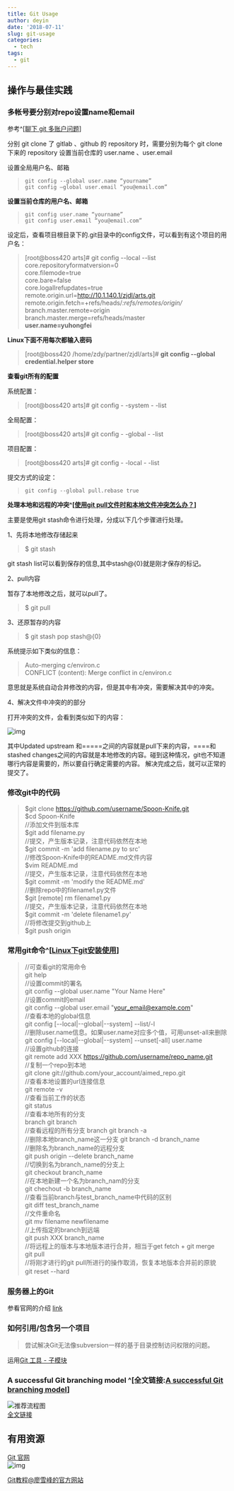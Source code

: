 ```yaml
---
title: Git Usage
author: deyin
date: '2018-07-11'
slug: git-usage
categories:
  - tech
tags:
  - git
---
```


## 操作与最佳实践 ##

### 多帐号要分别对repo设置name和email ###

参考^[[聊下 git 多账户问题](http://www.cnblogs.com/wangiqngpei557/p/7856535.html)]

分别 git clone 了 gitlab 、github 的 repository 时，需要分别为每个 git clone 下来的 repository 设置当前仓库的 user.name 、user.email 

设置全局用户名、邮箱

  >  ` git config --global user.name “yourname” `  
  ` git config –global user.email “you@email.com” `

**设置当前仓库的用户名、邮箱**

  >  ` git config user.name “yourname” `  
  ` git config user.email “you@email.com” `
  
  设定后，查看项目根目录下的.git目录中的config文件，可以看到有这个项目的用户名：
  
  >[root@boss420 arts]# git config --local  --list  
core.repositoryformatversion=0  
core.filemode=true  
core.bare=false  
core.logallrefupdates=true  
remote.origin.url=http://10.1.140.1/zjdl/arts.git  
remote.origin.fetch=+refs/heads/*:refs/remotes/origin/*  
branch.master.remote=origin  
branch.master.merge=refs/heads/master  
**user.name=yuhongfei**

**Linux下面不用每次都输入密码**


>[root@boss420 /home/zdy/partner/zjdl/arts]# **git config --global credential.helper store**  





**查看git所有的配置**

  系统配置：
  
  > [root@boss420 arts]# git config - -system - -list
  
  全局配置：
  
  > [root@boss420 arts]# git config - -global  - -list

  项目配置：
  
  > [root@boss420 arts]# git config - -local  - -list



提交方式的设定：

  >  `git config --global pull.rebase true`  
  
  
**处理本地和远程的冲突^[[使用git pull文件时和本地文件冲突怎么办？](http://www.01happy.com/git-resolve-conflicts/)]**  
  
  
  主要是使用git stash命令进行处理，分成以下几个步骤进行处理。

1、先将本地修改存储起来

>$ git stash

git stash list可以看到保存的信息,其中stash@{0}就是刚才保存的标记。
  
  
2、pull内容

暂存了本地修改之后，就可以pull了。

>$ git pull

3、还原暂存的内容

>$ git stash pop stash@{0}

系统提示如下类似的信息：

>Auto-merging c/environ.c  
CONFLICT (content): Merge conflict in c/environ.c

意思就是系统自动合并修改的内容，但是其中有冲突，需要解决其中的冲突。

4、解决文件中冲突的的部分

打开冲突的文件，会看到类似如下的内容：

![img](https://raw.githubusercontent.com/dean33/exblog/master/static/2018-07-11-git-usage.files/2018-08-10-resolve-git-confilt.png)

其中Updated upstream 和=====之间的内容就是pull下来的内容，====和stashed changes之间的内容就是本地修改的内容。碰到这种情况，git也不知道哪行内容是需要的，所以要自行确定需要的内容。
解决完成之后，就可以正常的提交了。
  
### 修改git中的代码 ###

>$git clone https://github.com/username/Spoon-Knife.git  
$cd Spoon-Knife  
//添加文件到版本库  
$git add filename.py  
//提交，产生版本记录，注意代码依然在本地  
$git commit -m 'add filename.py to src'  
//修改Spoon-Knife中的README.md文件内容  
$vim README.md  
//提交，产生版本记录，注意代码依然在本地  
$git commit -m 'modify the README.md'  
//删除repo中的filename1.py文件  
$git [remote] rm filename1.py  
//提交，产生版本记录，注意代码依然在本地  
$git commit -m 'delete filename1.py'  
//将修改提交到github上  
$git push origin  

### 常用git命令^[[Linux下git安装使用](https://www.cnblogs.com/sunada2005/archive/2013/06/06/3121098.html)] ###

>//可查看git的常用命令  
git help  
//设置commit的署名  
git config --global user.name "Your Name Here"  
//设置commit的email  
git config --global user.email "your_email@example.com"  
//查看本地的global信息  
git config [--local|--global|--system] --list/-l  
//删除user.name信息。如果user.name对应多个值，可用unset-all来删除  
git config [--local|--global|--system] --unset[-all] user.name  
//设置github的连接  
git remote add XXX https://github.com/username/repo_name.git  
//复制一个repo到本地   
git clone git://github.com/your_account/aimed_repo.git  
//查看本地设置的url连接信息  
git remote -v  
//查看当前工作的状态  
git status  
//查看本地所有的分支  
branch git branch  
//查看远程的所有分支
branch git branch -a  
//删除本地branch_name这一分支 
git branch -d branch_name  
//删除名为branch_name的远程分支   
git push origin --delete branch_name  
//切换到名为branch_name的分支上   
git checkout branch_name  
//在本地新建一个名为branch_nam的分支   
git chechout -b branch_name  
//查看当前branch与test_branch_name中代码的区别   
git diff test_branch_name  
//文件重命名   
git mv filename newfilename  
//上传指定的branch到远端   
git push XXX branch_name  
//将远程上的版本与本地版本进行合并，相当于get fetch + git merge   
git pull  
//将刚才进行的git pull所进行的操作取消，恢复本地版本合并前的原貌  
git reset --hard　　　　　　　　　　　　　　　　　　　　　　　　　
  
  

### 服务器上的Git ###

参看官网的介绍 [link](https://git-scm.com/book/zh/v2/%E6%9C%8D%E5%8A%A1%E5%99%A8%E4%B8%8A%E7%9A%84-Git-%E5%8D%8F%E8%AE%AE)



### 如何引用/包含另一个项目  ###

> 尝试解决Git无法像subversion一样的基于目录控制访问权限的问题。

运用[Git 工具 - 子模块](https://git-scm.com/book/zh/v2/Git-%E5%B7%A5%E5%85%B7-%E5%AD%90%E6%A8%A1%E5%9D%97)


### A successful Git branching model   ^[全文链接:[A successful Git branching model](https://nvie.com/posts/a-successful-git-branching-model/)]

![推荐流程图](https://raw.githubusercontent.com/dean33/exblog/master/static/2018-07-11-git-usage.files/git-model@2x.png)  
[全文链接](https://nvie.com/posts/a-successful-git-branching-model/)



## 有用资源 ##

[Git 官网](https://git-scm.com/)  
![img](https://raw.githubusercontent.com/dean33/exblog/master/static/2018-07-11-git-usage.files/2018-07-25-git-official-site.png)  


[Git教程@廖雪峰的官方网站](https://www.liaoxuefeng.com/wiki/0013739516305929606dd18361248578c67b8067c8c017b000)










